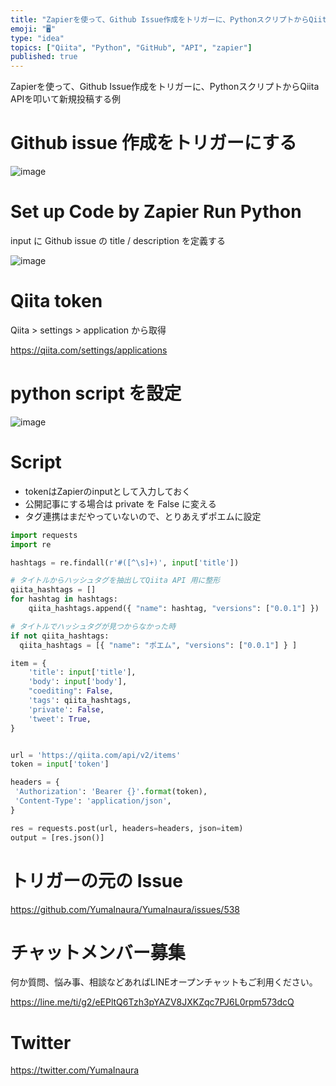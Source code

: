 ```yaml
---
title: "Zapierを使って、Github Issue作成をトリガーに、PythonスクリプトからQiita APIを叩いて新規投稿する例"
emoji: "🖥"
type: "idea"
topics: ["Qiita", "Python", "GitHub", "API", "zapier"]
published: true
---
```


Zapierを使って、Github Issue作成をトリガーに、PythonスクリプトからQiita APIを叩いて新規投稿する例


# Github issue 作成をトリガーにする

![image](https://user-images.githubusercontent.com/13635059/52094149-64d4c800-2601-11e9-8d9c-c8921deb36b7.png)


# Set up Code by Zapier Run Python

input に Github issue の title / description を定義する

![image](https://user-images.githubusercontent.com/13635059/52094154-6c946c80-2601-11e9-9184-b8608690b6d1.png)

# Qiita token 

Qiita > settings > application から取得

https://qiita.com/settings/applications

# python script を設定

![image](https://user-images.githubusercontent.com/13635059/52094181-85048700-2601-11e9-9940-09c192e5a3e5.png)

# Script

- tokenはZapierのinputとして入力しておく
- 公開記事にする場合は private を False に変える
- タグ連携はまだやっていないので、とりあえずポエムに設定

```py
import requests
import re

hashtags = re.findall(r'#([^\s]+)', input['title'])

# タイトルからハッシュタグを抽出してQiita API 用に整形
qiita_hashtags = []
for hashtag in hashtags:
    qiita_hashtags.append({ "name": hashtag, "versions": ["0.0.1"] })

# タイトルでハッシュタグが見つからなかった時
if not qiita_hashtags:
  qiita_hashtags = [{ "name": "ポエム", "versions": ["0.0.1"] } ]

item = {
    'title': input['title'],
    'body': input['body'],
    "coediting": False,
    'tags': qiita_hashtags,
    'private': False,
    'tweet': True,
}


url = 'https://qiita.com/api/v2/items'
token = input['token']

headers = {
 'Authorization': 'Bearer {}'.format(token),
 'Content-Type': 'application/json',
}

res = requests.post(url, headers=headers, json=item)
output = [res.json()]


```


# トリガーの元の Issue

https://github.com/YumaInaura/YumaInaura/issues/538








<!-- Update From Qiita API -->

# チャットメンバー募集


何か質問、悩み事、相談などあればLINEオープンチャットもご利用ください。

https://line.me/ti/g2/eEPltQ6Tzh3pYAZV8JXKZqc7PJ6L0rpm573dcQ





# Twitter


https://twitter.com/YumaInaura


<!-- Update From Qiita API -->


